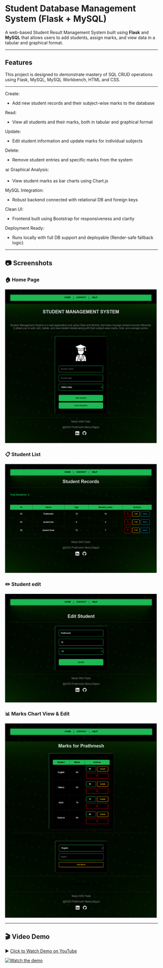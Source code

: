 

# Student Database Management System (Flask + MySQL)

A web-based Student Result Management System built using **Flask** and **MySQL** that allows users to add students, assign marks, and view data in a tabular and graphical format.

---

## Features

This project is designed to demonstrate mastery of SQL CRUD operations using Flask, MySQL, MySQL Workbench, HTML and CSS.

---

Create:
 - Add new student records and their subject-wise marks to the database

Read:
  - View all students and their marks, both in tabular and graphical format

Update:
  - Edit student information and update marks for individual subjects

Delete:
  - Remove student entries and specific marks from the system

📊 Graphical Analysis:
  - View student marks as bar charts using Chart.js

MySQL Integration:
  - Robust backend connected with relational DB and foreign keys

Clean UI:
  - Frontend built using Bootstrap for responsiveness and clarity

Deployment Ready:
  - Runs locally with full DB support and deployable (Render-safe fallback logic)



---

## 📷 Screenshots

### 🏠 Home Page
<img src="static/stdb_ss_1.PNG" alt="Home Page" width="500" height="auto"/>


### 📋 Student List
<img src="static/stdb_ss_2.PNG" alt="Home Page" width="500" height="auto"/>

### ✏️ Student edit
<img src="static/stdb_ss_3.PNG" alt="Home Page" width="500" height="auto"/>

### 📊 Marks Chart View & Edit
<img src="static/stdb_ss_4.PNG" alt="Home Page" width="500" height="auto"/>

---

## 🎬 Video Demo


▶️ [Click to Watch Demo on YouTube](https://youtu.be/zaM3BoTpZdQ)

[![Watch the demo](https://img.youtube.com/vi/zaM3BoTpZdQ/hqdefault.jpg)](https://youtu.be/zaM3BoTpZdQ)



